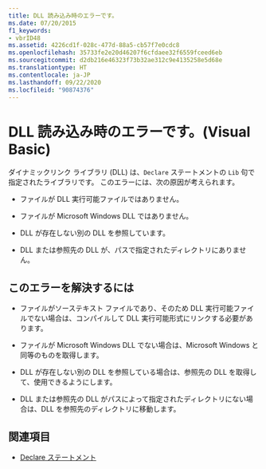 ```yaml
---
title: DLL 読み込み時のエラーです。
ms.date: 07/20/2015
f1_keywords:
- vbrID48
ms.assetid: 4226cd1f-028c-477d-88a5-cb57f7e0cdc8
ms.openlocfilehash: 35733fe2e20d46207f6cfdaee32f6559fceed6eb
ms.sourcegitcommit: d2db216e46323f73b32ae312c9e4135258e5d68e
ms.translationtype: HT
ms.contentlocale: ja-JP
ms.lasthandoff: 09/22/2020
ms.locfileid: "90874376"
---
```

# <a name="error-in-loading-dll-visual-basic"></a>DLL 読み込み時のエラーです。(Visual Basic)

ダイナミックリンク ライブラリ (DLL) は、`Declare` ステートメントの `Lib` 句で指定されたライブラリです。 このエラーには、次の原因が考えられます。  
  
- ファイルが DLL 実行可能ファイルではありません。  
  
- ファイルが Microsoft Windows DLL ではありません。  
  
- DLL が存在しない別の DLL を参照しています。  
  
- DLL または参照先の DLL が、パスで指定されたディレクトリにありません。  
  
## <a name="to-correct-this-error"></a>このエラーを解決するには  
  
- ファイルがソーステキスト ファイルであり、そのため DLL 実行可能ファイルでない場合は、コンパイルして DLL 実行可能形式にリンクする必要があります。  
  
- ファイルが Microsoft Windows DLL でない場合は、Microsoft Windows と同等のものを取得します。  
  
- DLL が存在しない別の DLL を参照している場合は、参照先の DLL を取得して、使用できるようにします。  
  
- DLL または参照先の DLL がパスによって指定されたディレクトリにない場合は、DLL を参照先のディレクトリに移動します。  
  
## <a name="see-also"></a>関連項目

- [Declare ステートメント](../statements/declare-statement.md)
